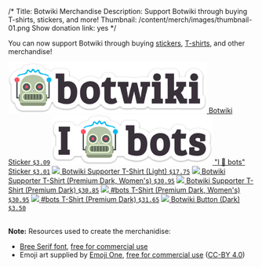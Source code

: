 /*
Title: Botwiki Merchandise
Description: Support Botwiki through buying T-shirts, stickers, and more!
Thumbnail: /content/merch/images/thumbnail-01.png
Show donation link: yes
*/

You can now support Botwiki through buying [stickers](https://www.stickermule.com/user/1070736888/stickers), [T-shirts](http://www.zazzle.com/botwiki), and other merchandise!


<div class="centered-text">

  <a href="https://www.stickermule.com/marketplace/12100-botwiki">
    <img src="/content/merch/images/botwiki.png" class="centered">
  </a>
  <a href="https://www.stickermule.com/marketplace/12100-botwiki">Botwiki Sticker <code>$3.09</code></a>


  <a href="https://www.stickermule.com/marketplace/12101-i-robot-face-bots">
    <img src="/content/merch/images/i-robot-face-bots.png" class="centered">
  </a>
  <a href="https://www.stickermule.com/marketplace/12101-i-robot-face-bots">"I 🤖 bots" Sticker <code>$3.01</code></a>

  <a href="http://www.zazzle.com/botwiki_supporter_t_shirt_light-235613230296235918?rf=238041368524409010">
    <img src="https://rlv.zcache.com/botwiki_supporter_t_shirt_light-r092657d63b0347ee984b6e8e96fff840_johy2_325.jpg?bg=0xffffff" class="centered">
  </a>
  <a href="http://www.zazzle.com/botwiki_supporter_t_shirt_light-235613230296235918?rf=238041368524409010">Botwiki Supporter T-Shirt (Light) <code>$17.75</code></a>



  <a href="http://www.zazzle.com/botwiki_supporter_t_shirt_premium_dark_womens-235745345730194267?rf=238041368524409010">
    <img src="http://rlv.zcache.com/botwiki_supporter_t_shirt_premium_dark_womens-r84c66a87085f4b50a68858ff84c26cfb_jf4s8_325.jpg?bg=0xffffff" class="centered">
  </a>
  <a href="http://www.zazzle.com/botwiki_supporter_t_shirt_premium_dark_womens-235745345730194267?rf=238041368524409010">Botwiki Supporter T-Shirt (Premium Dark, Women's) <code>$30.95</code></a>

  <a href="http://www.zazzle.com/botwiki_supporter_t_shirt_premium_dark-235030638837729356?rf=238041368524409010">
    <img src="https://rlv.zcache.com/botwiki_supporter_t_shirt_premium_dark-r5a41751d7d18400d87271ea963f55e66_jg4dk_325.jpg?bg=0xffffff" class="centered">
  </a>
  <a href="http://www.zazzle.com/botwiki_supporter_t_shirt_premium_dark-235030638837729356?rf=238041368524409010">Botwiki Supporter T-Shirt (Premium Dark) <code>$30.85</code></a>

  <a href="http://www.zazzle.com/bots_t_shirt_premium_dark_womens-235740336376279549?rf=238041368524409010">
    <img src="http://rlv.zcache.com/bots_t_shirt_premium_dark_womens-r9f55107d2cfe44a9bb8f78866115889b_jf4s8_325.jpg?bg=0xffffff" class="centered">
  </a>
  <a href="http://www.zazzle.com/bots_t_shirt_premium_dark_womens-235740336376279549?rf=238041368524409010">#bots T-Shirt (Premium Dark, Women's) <code>$30.95</code></a>

  <a href="http://www.zazzle.com/bots_t_shirt_premium_dark-235922236828732530?rf=238041368524409010">
    <img src="https://rlv.zcache.com/bots_t_shirt_premium_dark-r64cdcd80081f43a9b2852a6bcd27706a_jyrs6_325.jpg?bg=0xffffff" class="centered">
  </a>
  <a href="http://www.zazzle.com/bots_t_shirt_premium_dark-235922236828732530?rf=238041368524409010">#bots T-Shirt (Premium Dark) <code>$31.65</code></a>

  <a href="http://www.zazzle.com/botwiki_button_dark-145771497461844535?rf=238041368524409010">
    <img src="https://rlv.zcache.com/botwiki_button_dark-raa2459b975304c47817eb0fb814768fc_x7j3i_8byvr_325.jpg?bg=0xffffff" class="centered">
  </a>
  <a href="http://www.zazzle.com/botwiki_button_dark-145771497461844535?rf=238041368524409010">Botwiki Button (Dark) <code>$3.50</code></a>

  <!-- Coming soon?
  <a href="PRODUCTURL">
    <img src="IMGURL" class="centered">
  </a>
  <a href="PRODUCTURL">PRODUCTTITLE</a>
  -->
</div>
<br/>

**Note:** Resources used to create the merchanidise:

- [Bree Serif font](https://www.google.com/fonts/specimen/Bree+Serif), [free for commercial use](https://developers.google.com/fonts/)
- Emoji art supplied by [Emoji One](http://emojione.com/), [free for commercial use](http://emojione.com/licensing/) ([CC-BY 4.0](https://creativecommons.org/licenses/by/4.0/legalcode))
